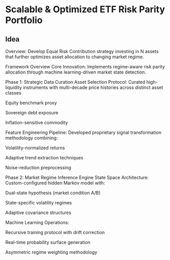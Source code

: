 # Scalable & Optimized ETF Risk Parity Portfolio

## Idea

Overview: Develop Equal Risk Contribution strategy investing in N assets that further optimizes asset allocation to changing market regime.

Framework Overview
Core Innovation: Implements regime-aware risk parity allocation through machine learning-driven market state detection.

Phase 1: Strategic Data Curation
Asset Selection Protocol:
Curated high-liquidity instruments with multi-decade price histories across distinct asset classes

Equity benchmark proxy

Sovereign debt exposure

Inflation-sensitive commodity

Feature Engineering Pipeline:
Developed proprietary signal transformation methodology combining:

Volatility-normalized returns

Adaptive trend extraction techniques

Noise-reduction preprocessing

Phase 2: Market Regime Inference Engine
State Space Architecture:
Custom-configured hidden Markov model with:

Dual-state hypothesis (market condition A/B)

State-specific volatility regimes

Adaptive covariance structures

Machine Learning Operations:

Recursive training protocol with drift correction

Real-time probability surface generation

Asymmetric regime weighting methodology

